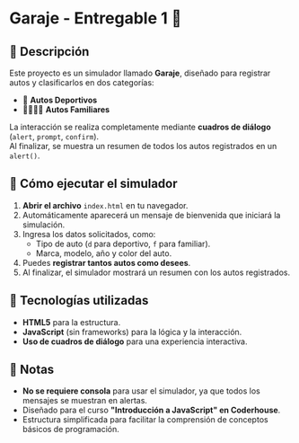 # Garaje  - Entregable 1 🚗

## 📌 Descripción
Este proyecto es un simulador llamado **Garaje**, diseñado para registrar autos y clasificarlos en dos categorías:

- 🚀 **Autos Deportivos**
- 👨‍👩‍👧‍👦 **Autos Familiares**

La interacción se realiza completamente mediante **cuadros de diálogo** (`alert`, `prompt`, `confirm`).  
Al finalizar, se muestra un resumen de todos los autos registrados en un `alert()`.

## 🚀 Cómo ejecutar el simulador
1. **Abrir el archivo** `index.html` en tu navegador.
2. Automáticamente aparecerá un mensaje de bienvenida que iniciará la simulación.
3. Ingresa los datos solicitados, como:
   - Tipo de auto (`d` para deportivo, `f` para familiar).
   - Marca, modelo, año y color del auto.
4. Puedes **registrar tantos autos como desees**.
5. Al finalizar, el simulador mostrará un resumen con los autos registrados.


## 📌 Tecnologías utilizadas
- **HTML5** para la estructura.
- **JavaScript** (sin frameworks) para la lógica y la interacción.
- **Uso de cuadros de diálogo** para una experiencia interactiva.

## 📌 Notas
- **No se requiere consola** para usar el simulador, ya que todos los mensajes se muestran en alertas.
- Diseñado para el curso **"Introducción a JavaScript" en Coderhouse**.
- Estructura simplificada para facilitar la comprensión de conceptos básicos de programación.
